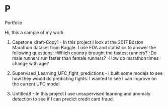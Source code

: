 # P
Portfolio

Hi, this a sample of my work.   

1. Capstone_draft-Copy1 - In this project I look at the 2017 Boston Marathon dataset from Kaggle.  I use EDA and statistics to answer the following questions:
  -Which country brought the fastest runners?
  -Do male runners run faster than female runners?
  -How do marathon times change with age?
  
2. Supervised_Learning_UFC_fight_predictions - I built some models to see how they would do predicting fights.  I wanted to see I can improve on the current UFC model.  

3.  Untitled8 - In this project I use unsupervised learning and anomaly detection to see if I can predict credit card fraud.     

